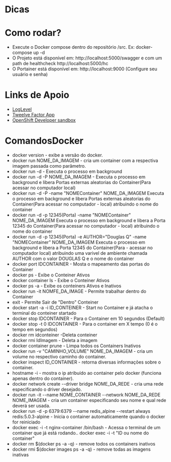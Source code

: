 # Dicas

# Como rodar?
 - Execute o Docker compose dentro do repositório /src. Ex: docker-compose up -d
 - O Projeto está disponível em: http://localhost:5000/swagger e com um path de healthcheck http://localhost:5000/hc
 - O Portainer está disponível em: http://localhost:9000 (Configure seu usuário e senha)

# Links de Apoio
- [LogLevel](https://docs.microsoft.com/pt-br/aspnet/core/fundamentals/logging/?view=aspnetcore-6.0)
- [Tweelve Factor App](https://12factor.net/pt_br/)
- [OpenShift Developer sandbox](https://www.redhat.com/en/technologies/cloud-computing/openshift/try-it?extIdCarryOver=true&sc_cid=7013a000002pdO4AAI)

# ComandosDocker
- docker version - exibe a versão do docker.
- docker run NOME_DA_IMAGEM - cria um container com a respectiva imagem passada como parâmetro.
- docker run -d - Executa o processo em background
- docker run -d -P NOME_DA_IMAGEM - Executa o processo em background e libera Portas externas aleatorias do Container(Para acessar no computador local)
- docker run -d -P -name "NOMEContainer" NOME_DA_IMAGEM Executa o processo em background e libera Portas externas aleatorias do Container(Para acessar no computador - local) atribuindo o nome do container
- docker run -d -p 12345(Porta) -name "NOMEContainer" NOME_DA_IMAGEM Executa o processo em background e libera a Porta 12345 do Container(Para acessar no computador - local) atribuindo o nome do container
- docker run -d -p 12345(Porta) -e AUTHOR="Douglas Q" -name "NOMEContainer" NOME_DA_IMAGEM Executa o processo em background e libera a Porta 12345 do Container(Para - acessar no computador local) atribuindo uma varivel de ambiente chamada AUTHOR com o valor DOUGLAS Q e o nome do container
- docker port IDCONTAINER - Mosta o mapeamento das portas do Container
- docker ps - Exibe o Conteiner Ativos
- docker container ls - Exibe o Conteiner Ativos
- docker ps -a - Exibe os conteiners Ativos e Inativos
- docker run -it NOMFE_DA_IMAGE - Permite trabalhar dentro do Container
- exit - Permite Sair de "Dentro" Conteiner
- docker start -a -i ID_CONTEINER - Start no Container e já atacha o terminal do conteiner startado
- docker stop IDCONTAINER - Para o Container em 10 segundos (Default)
- docker stop -t 0 IDCONTAINER - Para o container em X tempo (0 é o tempo em segundos)
- docker rm idconteiner -Deleta conteiner 
- docker rmi IdImagem - Deleta a imagem
- docker container prune - Limpa todos os Containers Inativos
- docker run -v "CAMINHO_VOLUME" NOME_DA_IMAGEM - cria um volume no respectivo caminho do container.
- docker inspect ID_CONTAINER - retorna diversas informações sobre o container.
- hostname -i - mostra o ip atribuído ao container pelo docker (funciona apenas dentro do container).
- docker network create --driver bridge NOME_DA_REDE - cria uma rede especificando o driver desejado.
- docker run -it --name NOME_CONTAINER --network NOME_DA_REDE NOME_IMAGEM - cria um container especificando seu nome e qual rede deverá ser usada.
- docker run -d -p 6379:6379 --name redis_alpine --restart always redis:5.0.3-alpine - Inicia o container automaticamente quando o docker for reiniciado
- docker exec -i -t nginx-container /bin/bash - Acessa o terminal de um container que já está rodando.. docker exec -i -t "ID ou nome do container"
- docker rm $(docker ps -a -q) - remove todos os containers inativos
- docker rmi $(docker images ps -a -q) - remove todas as imagens inativas
 
